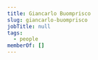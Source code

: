 ```yaml
---
title: Giancarlo Buomprisco
slug: giancarlo-buomprisco
jobTitle: null
tags:
  - people
memberOf: []
---
```

